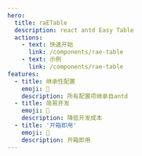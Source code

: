 ```yaml
---
hero:
  title: raETable
  description: react antd Easy Table
  actions:
    - text: 快速开始
      link: /components/rae-table
    - text: 示例
      link: /components/rae-table
features:
  - title: 继承性配置
    emoji: 💎
    description: 所有配置项继承自antd
  - title: 简易开发
    emoji: 🌈
    description: 降低开发成本
  - title: '开箱即用'
    emoji: 🚀
    description: 开箱即用
---
```

